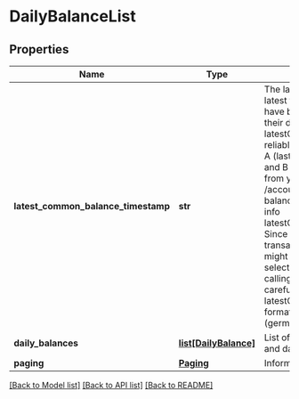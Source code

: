 # DailyBalanceList

## Properties
Name | Type | Description | Notes
------------ | ------------- | ------------- | -------------
**latest_common_balance_timestamp** | **str** | The latestCommonBalanceTimestamp is the latest timestamp at which all given accounts have been up to date. Only balances with their date being smaller than the latestCommonBalanceTimestamp are reliable. Example: A user has two accounts: A (last update today, so balance from today) and B (last update yesterday, so balance from yesterday). The service /accounts/dailyBalances will return a balance for yesterday and for today, with the info latestCommonBalanceTimestamp&#x3D;yesterday. Since account B might have received transactions this morning, today&#39;s balance might be wrong. So either make sure that all selected accounts are up to date before calling this service, or use the results carefully in combination with the latestCommonBalanceTimestamp. The format is &#39;yyyy-MM-dd HH:mm:ss.SSS&#39; (german time). | [optional] 
**daily_balances** | [**list[DailyBalance]**](DailyBalance.md) | List of daily balances for specified accounts and dates range | 
**paging** | [**Paging**](Paging.md) | Information for pagination | 

[[Back to Model list]](../README.md#documentation-for-models) [[Back to API list]](../README.md#documentation-for-api-endpoints) [[Back to README]](../README.md)


